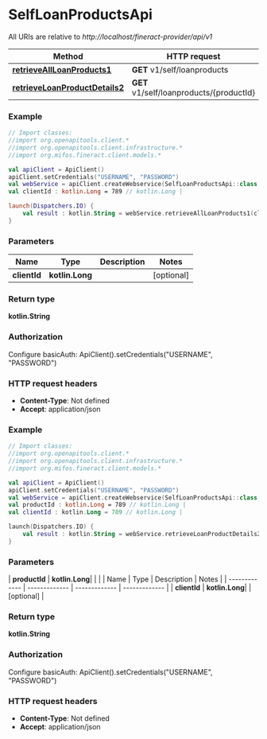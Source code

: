 # SelfLoanProductsApi

All URIs are relative to *http://localhost/fineract-provider/api/v1*

| Method | HTTP request | Description |
| ------------- | ------------- | ------------- |
| [**retrieveAllLoanProducts1**](SelfLoanProductsApi.md#retrieveAllLoanProducts1) | **GET** v1/self/loanproducts |  |
| [**retrieveLoanProductDetails2**](SelfLoanProductsApi.md#retrieveLoanProductDetails2) | **GET** v1/self/loanproducts/{productId} |  |





### Example
```kotlin
// Import classes:
//import org.openapitools.client.*
//import org.openapitools.client.infrastructure.*
//import org.mifos.fineract.client.models.*

val apiClient = ApiClient()
apiClient.setCredentials("USERNAME", "PASSWORD")
val webService = apiClient.createWebservice(SelfLoanProductsApi::class.java)
val clientId : kotlin.Long = 789 // kotlin.Long | 

launch(Dispatchers.IO) {
    val result : kotlin.String = webService.retrieveAllLoanProducts1(clientId)
}
```

### Parameters
| Name | Type | Description  | Notes |
| ------------- | ------------- | ------------- | ------------- |
| **clientId** | **kotlin.Long**|  | [optional] |

### Return type

**kotlin.String**

### Authorization


Configure basicAuth:
    ApiClient().setCredentials("USERNAME", "PASSWORD")

### HTTP request headers

 - **Content-Type**: Not defined
 - **Accept**: application/json




### Example
```kotlin
// Import classes:
//import org.openapitools.client.*
//import org.openapitools.client.infrastructure.*
//import org.mifos.fineract.client.models.*

val apiClient = ApiClient()
apiClient.setCredentials("USERNAME", "PASSWORD")
val webService = apiClient.createWebservice(SelfLoanProductsApi::class.java)
val productId : kotlin.Long = 789 // kotlin.Long | 
val clientId : kotlin.Long = 789 // kotlin.Long | 

launch(Dispatchers.IO) {
    val result : kotlin.String = webService.retrieveLoanProductDetails2(productId, clientId)
}
```

### Parameters
| **productId** | **kotlin.Long**|  | |
| Name | Type | Description  | Notes |
| ------------- | ------------- | ------------- | ------------- |
| **clientId** | **kotlin.Long**|  | [optional] |

### Return type

**kotlin.String**

### Authorization


Configure basicAuth:
    ApiClient().setCredentials("USERNAME", "PASSWORD")

### HTTP request headers

 - **Content-Type**: Not defined
 - **Accept**: application/json

